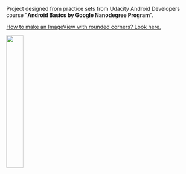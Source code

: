 Project designed from practice sets from Udacity Android Developers course "**Android Basics by Google Nanodegree Program**".

[How to make an ImageView with rounded corners? Look here.](https://github.com/MargaritaOstrovskaia/AndroidBasics---UserProfile/wiki)

<img src="https://github.com/MargaritaOstrovskaia/AndroidBasics---UserProfile/blob/master/screenshots/screen.png" height="30%" width="30%">
